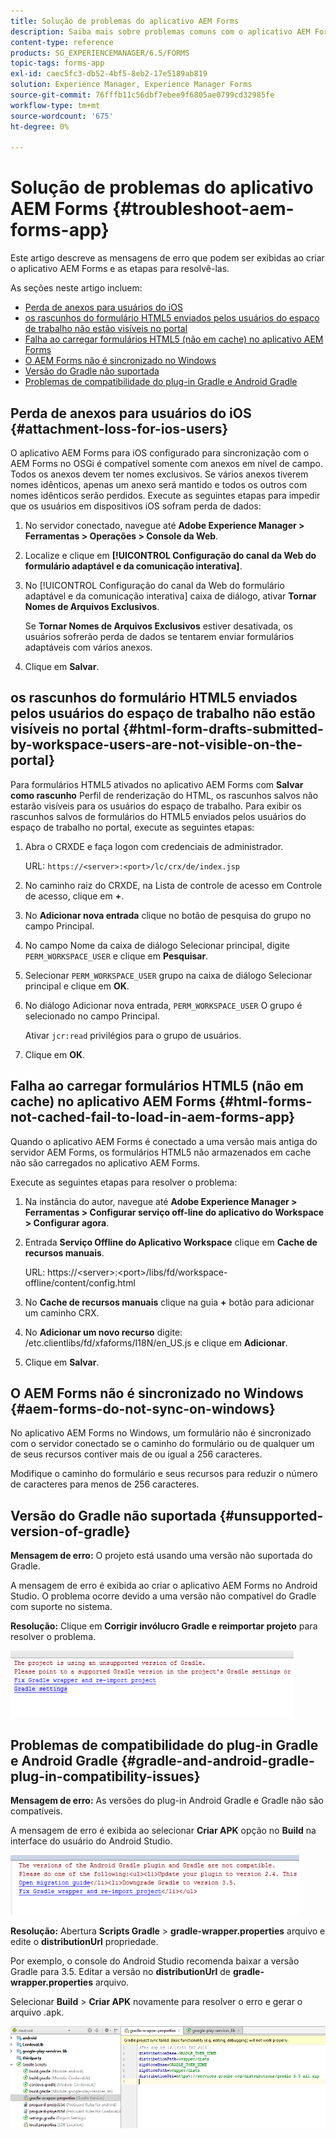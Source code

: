 ```yaml
---
title: Solução de problemas do aplicativo AEM Forms
description: Saiba mais sobre problemas comuns com o aplicativo AEM Forms e como solucioná-los.
content-type: reference
products: SG_EXPERIENCEMANAGER/6.5/FORMS
topic-tags: forms-app
exl-id: caec5fc3-db52-4bf5-8eb2-17e5189ab819
solution: Experience Manager, Experience Manager Forms
source-git-commit: 76fffb11c56dbf7ebee9f6805ae0799cd32985fe
workflow-type: tm+mt
source-wordcount: '675'
ht-degree: 0%

---
```


# Solução de problemas do aplicativo AEM Forms {#troubleshoot-aem-forms-app}

Este artigo descreve as mensagens de erro que podem ser exibidas ao criar o aplicativo AEM Forms e as etapas para resolvê-las.

As seções neste artigo incluem:

* [Perda de anexos para usuários do iOS](/help/forms/using/issues-aem-forms-app.md#attachment-loss-for-ios-users)
* [os rascunhos do formulário HTML5 enviados pelos usuários do espaço de trabalho não estão visíveis no portal](/help/forms/using/issues-aem-forms-app.md#html-form-drafts-submitted-by-workspace-users-are-not-visible-on-the-portal)
* [Falha ao carregar formulários HTML5 (não em cache) no aplicativo AEM Forms](/help/forms/using/issues-aem-forms-app.md#html-forms-not-cached-fail-to-load-in-aem-forms-app)
* [O AEM Forms não é sincronizado no Windows](/help/forms/using/issues-aem-forms-app.md#aem-forms-do-not-sync-on-windows)
* [Versão do Gradle não suportada](/help/forms/using/issues-aem-forms-app.md#unsupported-version-of-gradle)
* [Problemas de compatibilidade do plug-in Gradle e Android Gradle](/help/forms/using/issues-aem-forms-app.md#gradle-and-android-gradle-plug-in-compatibility-issues)

## Perda de anexos para usuários do iOS {#attachment-loss-for-ios-users}

O aplicativo AEM Forms para iOS configurado para sincronização com o AEM Forms no OSGi é compatível somente com anexos em nível de campo. Todos os anexos devem ter nomes exclusivos. Se vários anexos tiverem nomes idênticos, apenas um anexo será mantido e todos os outros com nomes idênticos serão perdidos. Execute as seguintes etapas para impedir que os usuários em dispositivos iOS sofram perda de dados:

1. No servidor conectado, navegue até **Adobe Experience Manager > Ferramentas > Operações > Console da Web**.
1. Localize e clique em **[!UICONTROL Configuração do canal da Web do formulário adaptável e da comunicação interativa]**.
1. No [!UICONTROL Configuração do canal da Web do formulário adaptável e da comunicação interativa] caixa de diálogo, ativar **Tornar Nomes de Arquivos Exclusivos**.

   Se **Tornar Nomes de Arquivos Exclusivos** estiver desativada, os usuários sofrerão perda de dados se tentarem enviar formulários adaptáveis com vários anexos.

1. Clique em **Salvar**.

## os rascunhos do formulário HTML5 enviados pelos usuários do espaço de trabalho não estão visíveis no portal {#html-form-drafts-submitted-by-workspace-users-are-not-visible-on-the-portal}

Para formulários HTML5 ativados no aplicativo AEM Forms com **Salvar como rascunho** Perfil de renderização do HTML, os rascunhos salvos não estarão visíveis para os usuários do espaço de trabalho. Para exibir os rascunhos salvos de formulários do HTML5 enviados pelos usuários do espaço de trabalho no portal, execute as seguintes etapas:

1. Abra o CRXDE e faça logon com credenciais de administrador.

   URL: `https://<server>:<port>/lc/crx/de/index.jsp`

1. No caminho raiz do CRXDE, na Lista de controle de acesso em Controle de acesso, clique em **+**.
1. No **Adicionar nova entrada** clique no botão de pesquisa do grupo no campo Principal.
1. No campo Nome da caixa de diálogo Selecionar principal, digite `PERM_WORKSPACE_USER` e clique em **Pesquisar**.
1. Selecionar `PERM_WORKSPACE_USER` grupo na caixa de diálogo Selecionar principal e clique em **OK**.
1. No diálogo Adicionar nova entrada, `PERM_WORKSPACE_USER` O grupo é selecionado no campo Principal.

   Ativar `jcr:read` privilégios para o grupo de usuários.

1. Clique em **OK**.

## Falha ao carregar formulários HTML5 (não em cache) no aplicativo AEM Forms {#html-forms-not-cached-fail-to-load-in-aem-forms-app}

Quando o aplicativo AEM Forms é conectado a uma versão mais antiga do servidor AEM Forms, os formulários HTML5 não armazenados em cache não são carregados no aplicativo AEM Forms.

Execute as seguintes etapas para resolver o problema:

1. Na instância do autor, navegue até **Adobe Experience Manager > Ferramentas > Configurar serviço off-line do aplicativo do Workspace > Configurar agora**.
1. Entrada **Serviço Offline do Aplicativo Workspace** clique em **Cache de recursos manuais**.

   URL: https://&lt;server>:&lt;port>/libs/fd/workspace-offline/content/config.html

1. No **Cache de recursos manuais** clique na guia **+** botão para adicionar um caminho CRX.
1. No **Adicionar um novo recurso** digite: /etc.clientlibs/fd/xfaforms/I18N/en_US.js e clique em **Adicionar**.
1. Clique em **Salvar**.

## O AEM Forms não é sincronizado no Windows {#aem-forms-do-not-sync-on-windows}

No aplicativo AEM Forms no Windows, um formulário não é sincronizado com o servidor conectado se o caminho do formulário ou de qualquer um de seus recursos contiver mais de ou igual a 256 caracteres.

Modifique o caminho do formulário e seus recursos para reduzir o número de caracteres para menos de 256 caracteres.

## Versão do Gradle não suportada {#unsupported-version-of-gradle}

**Mensagem de erro:** O projeto está usando uma versão não suportada do Gradle.

A mensagem de erro é exibida ao criar o aplicativo AEM Forms no Android Studio. O problema ocorre devido a uma versão não compatível do Gradle com suporte no sistema.

**Resolução:** Clique em **Corrigir invólucro Gradle e reimportar projeto** para resolver o problema.

![gradle_unsupported_version](assets/gradle_unsupported_version.png)

## Problemas de compatibilidade do plug-in Gradle e Android Gradle {#gradle-and-android-gradle-plug-in-compatibility-issues}

**Mensagem de erro:** As versões do plug-in Android Gradle e Gradle não são compatíveis.

A mensagem de erro é exibida ao selecionar **Criar APK** opção no **Build** na interface do usuário do Android Studio.

![gradle_plugin_compatibility](assets/gradle_plugin_compatibility.png)

**Resolução:** Abertura **Scripts Gradle** > **gradle-wrapper.properties** arquivo e edite o **distributionUrl** propriedade.

Por exemplo, o console do Android Studio recomenda baixar a versão Gradle para 3.5. Editar a versão no **distributionUrl** de **gradle-wrapper.properties** arquivo.

Selecionar **Build** > **Criar APK** novamente para resolver o erro e gerar o arquivo .apk.

![gradle_wrapper_properties](assets/gradle_wrapper_properties.png)
